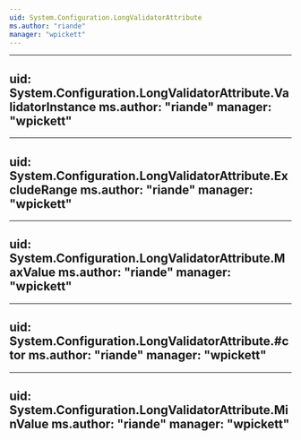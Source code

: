 ```yaml
---
uid: System.Configuration.LongValidatorAttribute
ms.author: "riande"
manager: "wpickett"
---
```


---
uid: System.Configuration.LongValidatorAttribute.ValidatorInstance
ms.author: "riande"
manager: "wpickett"
---

---
uid: System.Configuration.LongValidatorAttribute.ExcludeRange
ms.author: "riande"
manager: "wpickett"
---

---
uid: System.Configuration.LongValidatorAttribute.MaxValue
ms.author: "riande"
manager: "wpickett"
---

---
uid: System.Configuration.LongValidatorAttribute.#ctor
ms.author: "riande"
manager: "wpickett"
---

---
uid: System.Configuration.LongValidatorAttribute.MinValue
ms.author: "riande"
manager: "wpickett"
---
